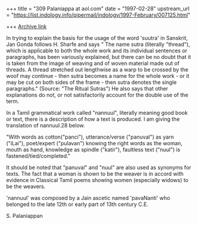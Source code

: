 +++
title = "309 Palaniappa at aol.com"
date = "1997-02-28"
upstream_url = "https://list.indology.info/pipermail/indology/1997-February/007125.html"

+++
[Archive link](https://list.indology.info/pipermail/indology/1997-February/007125.html)

In trying to explain the basis for the usage of the word 'suutra' in
Sanskrit,  Jan Gonda follows H. Sharfe and says " The name sutra (literally
"thread"), which is applicable  to both the whole work and its individual
sentences or paragraphs, has been variously explained, but there can be no
doubt that it is taken from the image of weaving and of woven material made
out of threads. A thread stretched out lengthwise as a warp to be crossed by
the woof may continue - then sutra becomes a name for the whole work - or it
may be cut on both sides of the frame - then sutra denotes the single
paragraphs." (Source: "The Ritual Sutras") He also says that other
explanations do not, or not satisfactorily account for the double use of the
term. 

In a Tamil grammatical work called "nannuul", literally meaning good book or
text, there is a description of how a text is produced. I am giving the
translation of nannuul.28 below.

"With words as cotton("panci"), utterance/verse ("panuval") as yarn ("iLai"),
poet/expert ("pulavan") knowing the right words as the woman, mouth as hand,
knowledge as spindle ("katir"), faultless text ("nuul") is
fastened/tied/completed." 

It should be noted that "panuval" and "nuul" are also used as synonyms for
texts. The fact that a woman is shown to be the weaver is in accord with
evidence in Classical Tamil poems showing women (especially widows) to be the
weavers. 

'nannuul'  was composed by a Jain ascetic named 'pavaNanti' who belonged to
the late 12th or early part of 13th century C.E.

S. Palaniappan





